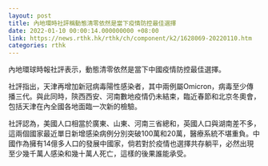```yaml
---
layout: post
title: 內地環時社評稱動態清零依然是當下疫情防控最佳選擇
date: 2022-01-10 00:00:14.000000000 +08:00
link: https://news.rthk.hk/rthk/ch/component/k2/1628069-20220110.htm
categories: rthk
---
```


內地環球時報社評表示，動態清零依然是當下中國疫情防控最佳選擇。

社評指出，天津再增加新冠病毒陽性感染者，其中兩例屬Omicron，病毒至少傳播三代。與此同時，陝西西安、河南數地疫情仍未結束，臨近春節和北京冬奧會，包括天津在內全國各地面臨一次新的檢驗。

社評認為，美國人口相當於廣東、山東、河南三省總和，英國人口與湖南差不多，這兩個國家最近單日新增感染病例分別突破100萬和20萬，醫療系統不堪重負。中國作為擁有14億多人口的發展中國家，倘若對於疫情也選擇共存躺平，必然出現至少幾千萬人感染和幾十萬人死亡，這樣的後果誰能承受。
